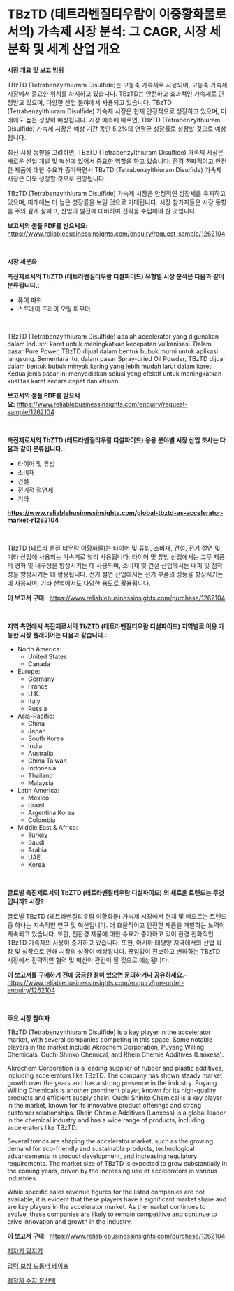 <p><h1>TBzTD (테트라벤질티우람이 이중황화물로서의) 가속제 시장 분석: 그 CAGR, 시장 세분화 및 세계 산업 개요</h1></p><p><strong>시장 개요 및 보고 범위</strong></p>
<p><p>TBzTD (Tetrabenzylthiuram Disulfide)는 고농축 가속제로 사용되며, 고농축 가속제 시장에서 중요한 위치를 차지하고 있습니다. TBzTD는 안전하고 효과적인 가속제로 인정받고 있으며, 다양한 산업 분야에서 사용되고 있습니다. TBzTD (Tetrabenzylthiuram Disulfide) 가속제 시장은 현재 안정적으로 성장하고 있으며, 미래에도 높은 성장이 예상됩니다. 시장 예측에 따르면, TBzTD (Tetrabenzylthiuram Disulfide) 가속제 시장은 예상 기간 동안 5.2%의 연평균 성장률로 성장할 것으로 예상됩니다. </p><p>최신 시장 동향을 고려하면, TBzTD (Tetrabenzylthiuram Disulfide) 가속제 시장은 새로운 산업 개발 및 혁신에 있어서 중요한 역할을 하고 있습니다. 환경 친화적이고 안전한 제품에 대한 수요가 증가하면서 TBzTD (Tetrabenzylthiuram Disulfide) 가속제 시장은 더욱 성장할 것으로 전망됩니다.</p><p>TBzTD (Tetrabenzylthiuram Disulfide) 가속제 시장은 안정적인 성장세를 유지하고 있으며, 미래에는 더 높은 성장률을 보일 것으로 기대됩니다. 시장 참가자들은 시장 동향을 주의 깊게 살피고, 산업의 발전에 대비하여 전략을 수립해야 할 것입니다.</p></p>
<p><strong>보고서의 샘플 PDF를 받으세요:</strong> <a href="https://www.reliablebusinessinsights.com/enquiry/request-sample/1262104">https://www.reliablebusinessinsights.com/enquiry/request-sample/1262104</a></p>
<p>&nbsp;</p>
<p><strong>시장 세분화</strong></p>
<p><strong>촉진제로서의 TbZTD (테트라벤질티우람 디설파이드) 유형별 시장 분석은 다음과 같이 분류됩니다.:</strong></p>
<p><ul><li>퓨어 파워</li><li>스프레이 드라이 오일 파우더</li></ul></p>
<p>&nbsp;</p>
<p><p>TBzTD (Tetrabenzylthiuram Disulfide) adalah accelerator yang digunakan dalam industri karet untuk meningkatkan kecepatan vulkanisasi. Dalam pasar Pure Power, TBzTD dijual dalam bentuk bubuk murni untuk aplikasi langsung. Sementara itu, dalam pasar Spray-dried Oil Powder, TBzTD dijual dalam bentuk bubuk minyak kering yang lebih mudah larut dalam karet. Kedua jenis pasar ini menyediakan solusi yang efektif untuk meningkatkan kualitas karet secara cepat dan efisien.</p></p>
<p><strong>보고서의 샘플 PDF를 받으세요:</strong>&nbsp;<a href="https://www.reliablebusinessinsights.com/enquiry/request-sample/1262104">https://www.reliablebusinessinsights.com/enquiry/request-sample/1262104</a></p>
<p>&nbsp;</p>
<p><strong> 촉진제로서의 TbZTD (테트라벤질티우람 디설파이드) 응용 분야별 시장 산업 조사는 다음과 같이 분류됩니다.:</strong></p>
<p><ul><li>타이어 및 튜빙</li><li>소비재</li><li>건설</li><li>전기적 절연제</li><li>기타</li></ul></p>
<p><strong><a href="https://www.reliablebusinessinsights.com/global-tbztd-as-accelerator-market-r1262104">https://www.reliablebusinessinsights.com/global-tbztd-as-accelerator-market-r1262104</a></strong></p>
<p>&nbsp;</p>
<p><p>TBzTD (테트라 벤질 티우람 이황화물)는 타이어 및 튜빙, 소비재, 건설, 전기 절연 및 기타 산업에 사용되는 가속기로 널리 사용됩니다. 타이어 및 튜빙 산업에서는 고무 제품의 경화 및 내구성을 향상시키는 데 사용되며, 소비재 및 건설 산업에서는 내피 및 점착성을 향상시키는 데 활용됩니다. 전기 절연 산업에서는 전기 부품의 성능을 향상시키는 데 사용되며, 기타 산업에서도 다양한 용도로 활용됩니다.</p></p>
<p><strong>이 보고서 구매:</strong>&nbsp; <a href="https://www.reliablebusinessinsights.com/purchase/1262104">https://www.reliablebusinessinsights.com/purchase/1262104</a></p>
<p>&nbsp;</p>
<p><strong>지역 측면에서 촉진제로서의 TbZTD (테트라벤질티우람 디설파이드) 지역별로 이용 가능한 시장 플레이어는 다음과 같습니다.:</strong></p>
<p><ul>
    <li>
        North America:
        <ul>
            <li>United States</li>
            <li>Canada</li>
        </ul>
    </li>
    <li>
        Europe:
        <ul>
            <li>Germany</li>
            <li>France</li>
            <li>U.K.</li>
            <li>Italy</li>
            <li>Russia</li>
        </ul>
    </li>
    <li>
        Asia-Pacific:
        <ul>
            <li>China</li>
            <li>Japan</li>
            <li>South Korea</li>
            <li>India</li>
            <li>Australia</li>
            <li>China Taiwan</li>
            <li>Indonesia</li>
            <li>Thailand</li>
            <li>Malaysia</li>
        </ul>
    </li>
    <li>
        Latin America:
        <ul>
            <li>Mexico</li>
            <li>Brazil</li>
            <li>Argentina Korea</li>
            <li>Colombia</li>
        </ul>
    </li>
    <li>
        Middle East & Africa:
        <ul>
            <li>Turkey</li>
            <li>Saudi</li>
            <li>Arabia</li>
            <li>UAE</li>
            <li>Korea</li>
        </ul>
    </li>
    </ul></p>
<p>&nbsp;</p>
<p><strong>글로벌 촉진제로서의 TbZTD (테트라벤질티우람 디설파이드) 의 새로운 트렌드는 무엇입니까? 시장?</strong></p>
<p><p>글로벌 TBzTD (테트라벤질티우람 이황화물) 가속제 시장에서 현재 및 떠오르는 트렌드 중 하나는 지속적인 연구 및 혁신입니다. 더 효율적이고 안전한 제품을 개발하는 노력이 계속되고 있습니다. 또한, 친환경 제품에 대한 수요가 증가하고 있어 환경 친화적인 TBzTD 가속제의 사용이 증가하고 있습니다. 또한, 아시아 태평양 지역에서의 산업 확장 및 성장으로 인해 시장의 성장이 예상됩니다. 끊임없이 진보하고 변화하는 TBzTD 시장에서 전략적인 협력 및 혁신이 관건이 될 것으로 예상됩니다.</p></p>
<p><strong>이 보고서를 구매하기 전에 궁금한 점이 있으면 문의하거나 공유하세요.</strong>- <a href="https://www.reliablebusinessinsights.com/enquiry/pre-order-enquiry/1262104">https://www.reliablebusinessinsights.com/enquiry/pre-order-enquiry/1262104</a></p>
<p>&nbsp;</p>
<p><strong>주요 시장 참여자</strong></p>
<p><p>TBzTD (Tetrabenzylthiuram Disulfide) is a key player in the accelerator market, with several companies competing in this space. Some notable players in the market include Akrochem Corporation, Puyang Willing Chemicals, Ouchi Shinko Chemical, and Rhein Chemie Additives (Lanxess).</p><p>Akrochem Corporation is a leading supplier of rubber and plastic additives, including accelerators like TBzTD. The company has shown steady market growth over the years and has a strong presence in the industry. Puyang Willing Chemicals is another prominent player, known for its high-quality products and efficient supply chain. Ouchi Shinko Chemical is a key player in the market, known for its innovative product offerings and strong customer relationships. Rhein Chemie Additives (Lanxess) is a global leader in the chemical industry and has a wide range of products, including accelerators like TBzTD.</p><p>Several trends are shaping the accelerator market, such as the growing demand for eco-friendly and sustainable products, technological advancements in product development, and increasing regulatory requirements. The market size of TBzTD is expected to grow substantially in the coming years, driven by the increasing use of accelerators in various industries.</p><p>While specific sales revenue figures for the listed companies are not available, it is evident that these players have a significant market share and are key players in the accelerator market. As the market continues to evolve, these companies are likely to remain competitive and continue to drive innovation and growth in the industry.</p></p>
<p><strong>이 보고서 구매:</strong>&nbsp;&nbsp;<a href="https://www.reliablebusinessinsights.com/purchase/1262104">https://www.reliablebusinessinsights.com/purchase/1262104</a></p>
<p><p><a href="https://github.com/HarrisonKitto2022/Market-Research-Report-List-1/blob/main/226043492038.md">지자기 탐지기</a></p><p><a href="https://github.com/courtney23pratt/Market-Research-Report-List-1/blob/main/516877292037.md">압력 보상 드롭퍼 테이프</a></p><p><a href="https://medium.com/@stanleylyittle554467/tackifier-resin-dispersions-%EC%8B%9C%EC%9E%A5-%EC%A1%B0%EC%82%AC-%EB%B3%B4%EA%B3%A0%EC%84%9C-2024%EB%85%84%EB%B6%80%ED%84%B0-2031%EB%85%84%EA%B9%8C%EC%A7%80%EC%9D%98-%EC%97%AD%EC%82%AC-%EB%B0%8F-%EC%98%88%EC%B8%A1-6f3f335c452f">점착제 수지 분산액</a></p></p>